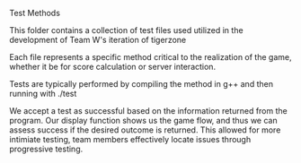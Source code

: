 Test Methods

This folder contains a collection of test files used utilized in the development of Team W's iteration of tigerzone

Each file represents a specific method critical to the realization of the game, whether it be for score calculation or server interaction.

Tests are typically performed by compiling the method in g++ and then running with ./test

We accept a test as successful based on the information returned from the program. 
Our display function shows us the game flow, and thus we can assess success if the desired outcome is returned.
This allowed for more intimiate testing, team members effectively locate issues through progressive testing.

